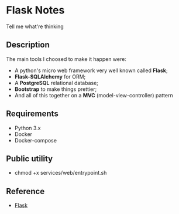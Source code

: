 # Flask Notes

Tell me what're thinking

## Description

The main tools I choosed to make it happen were:
- A python's micro web framework very well known called **Flask**;
- **Flask-SQLAlchemy** for ORM;
- A **PostgreSQL** relational database;
- **Bootstrap** to make things prettier;
- And all of this together on a **MVC** (model-view-controller) pattern

## Requirements

- Python 3.x
- Docker
- Docker-compose

## Public utility

- chmod +x services/web/entrypoint.sh

## Reference
- [Flask](https://flask.palletsprojects.com/en/1.1.x/)
